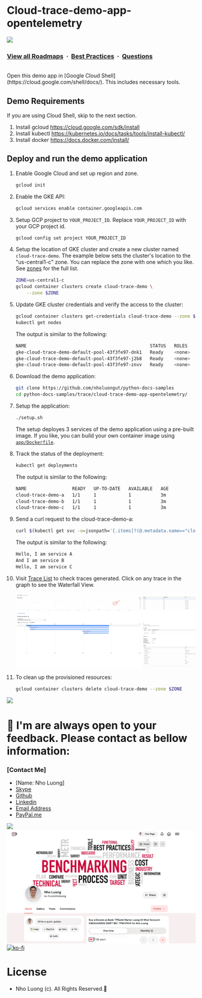 # Cloud-trace-demo-app-opentelemetry

![](https://i.imgur.com/waxVImv.png)
### [View all Roadmaps](https://github.com/nholuongut/all-roadmaps) &nbsp;&middot;&nbsp; [Best Practices](https://github.com/nholuongut/all-roadmaps/blob/main/public/best-practices/) &nbsp;&middot;&nbsp; [Questions](https://www.linkedin.com/in/nholuong/)
<br/>
Open this demo app in [Google Cloud Shell](https://cloud.google.com/shell/docs/). This includes necessary tools.

## Demo Requirements
If you are using Cloud Shell, skip to the next section.

1. Install gcloud <https://cloud.google.com/sdk/install>
2. Install kubectl <https://kubernetes.io/docs/tasks/tools/install-kubectl/>
3. Install docker <https://docs.docker.com/install/>

## Deploy and run the demo application

1. Enable Google Cloud and set up region and zone.

   ```bash
   gcloud init
   ```

1. Enable the GKE API:

   ```bash
   gcloud services enable container.googleapis.com
   ```

1. Setup GCP project to `YOUR_PROJECT_ID`. Replace `YOUR_PROJECT_ID` with your GCP project id.

   ```bash
   gcloud config set project YOUR_PROJECT_ID
   ```

1. Setup the location of GKE cluster and create a new cluster named
`cloud-trace-demo`.
The example below sets the cluster's location to the "us-central1-c" zone.
You can replace the zone with one which you like. See [zones][] for the full
list.

   ```bash
   ZONE=us-central1-c
   gcloud container clusters create cloud-trace-demo \
       --zone $ZONE
   ```

1. Update GKE cluster credentials and verify the access to the cluster:

   ```bash
   gcloud container clusters get-credentials cloud-trace-demo --zone $ZONE
   kubectl get nodes
   ```

   The output is similar to the following:

   ```bash
   NAME                                              STATUS   ROLES    AGE     VERSION
   gke-cloud-trace-demo-default-pool-43f3fe97-dnk1   Ready    <none>   5m      v1.23.8-gke.1900
   gke-cloud-trace-demo-default-pool-43f3fe97-j2b8   Ready    <none>   5m      v1.23.8-gke.1900
   gke-cloud-trace-demo-default-pool-43f3fe97-znvv   Ready    <none>   5m      v1.23.8-gke.1900
   ```

1. Download the demo application:

   ```bash
   git clone https://github.com/nholuongut/python-docs-samples
   cd python-docs-samples/trace/cloud-trace-demo-app-opentelemetry/
   ```

1. Setup the application:

   ```bash
   ./setup.sh
   ```

   The setup deployes 3 services of the demo application using a pre-built
   image. If you like, you can build your own container image using
   [`app/Dockerfile`][dockerfile].

1. Track the status of the deployment:

   ```bash
   kubectl get deployments
   ```

   The output is similar to the following:

   ```bash
   NAME                 READY   UP-TO-DATE   AVAILABLE   AGE
   cloud-trace-demo-a   1/1     1            1           3m
   cloud-trace-demo-b   1/1     1            1           3m
   cloud-trace-demo-c   1/1     1            1           3m
   ```

1. Send a curl request to the cloud-trace-demo-a:

   ```bash
   curl $(kubectl get svc -o=jsonpath='{.items[?(@.metadata.name=="cloud-trace-demo-a")].status.loadBalancer.ingress[0].ip}')
   ```

   The output is similar to the following:

   ```bash
   Hello, I am service A
   And I am service B
   Hello, I am service C
   ```

1. Visit [Trace List](https://console.cloud.google.com/traces/list) to check traces generated.
    Click on any trace in the graph to see the Waterfall View.

    ![Screenshot](example-trace.png)

1. To clean up the provisioned resources:

   ```bash
   gcloud container clusters delete cloud-trace-demo --zone $ZONE
   ```

[zones]: https://cloud.google.com/compute/docs/regions-zones#zones_and_clusters
[dockerfile]: https://github.com/GoogleCloudPlatform/python-docs-samples/blob/main/trace/cloud-trace-demo-app-opentelemetry/app/Dockerfile

![](https://i.i/Users/nholu/Documents/Donate.png/Users/nholu/Documents/Donate.pngmgur.com/waxVImv.png)
# 🚀 I'm are always open to your feedback.  Please contact as bellow information:
### [Contact Me]
* [Name: Nho Luong]
* [Skype](luongutnho_skype)
* [Github](https://github.com/nholuongut/)
* [Linkedin](https://www.linkedin.com/in/nholuong/)
* [Email Address](luongutnho@hotmail.com)
* [PayPal.me](https://www.paypal.com/paypalme/nholuongut)

![](https://i.imgur.com/waxVImv.png)
![](Donate.png)
[![ko-fi](https://ko-fi.com/img/githubbutton_sm.svg)](https://ko-fi.com/nholuong)

# License
* Nho Luong (c). All Rights Reserved.🌟